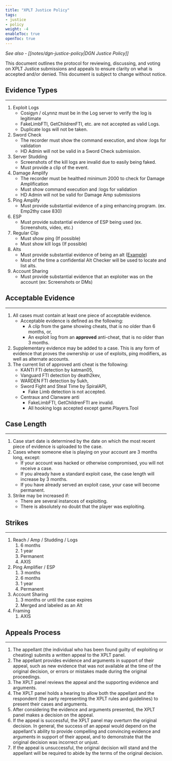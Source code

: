 ```yaml
---
title: "XPLT Justice Policy"
tags:
- justice
- policy
weight: -4
enableToc: true
openToc: true
---
```


*See also - [[notes/dgn-justice-policy|DGN Justice Policy]]*

This document outlines the protocol for reviewing, discussing, and voting on XPLT Justice submissions and appeals to ensure clarity on what is accepted and/or denied. This document is subject to change without notice.

## Evidence Types
---
1.  Exploit Logs
	- Cosigyn / oLynnz must be in the Log server to verify the log is legitimate
	- FakeLimbFTI, GetChildrenFTI, etc. are not accepted as valid Logs.
	- Duplicate logs will not be taken.
2. Sword Check
	- The recorder must show the command execution, and show :logs for validation
	- HD Admin will not be valid in a Sword Check submission.
3.  Server Studding
	- Screenshots of the kill logs are invalid due to easily being faked.
	- Must provide a clip of the event.
4.  Damage Amplify
	- The recorder must be healthed minimum 2000 to check for Damage Amplification
	- Must show command execution and :logs for validation
	- HD Admin will not be valid for Damage Amp submissions
5.  Ping Amplify
	- Must provide substantial evidence of a ping enhancing program. (ex. Emp2thy case 830)
6.  ESP
	- Must provide substantial evidence of ESP being used (ex. Screenshots, video, etc.)
7.  Regular Clip
	- Must show ping (If possible)
	- Must show kill logs (If possible)
8.  Alts
	- Must provide substantial evidence of being an alt ([Example](https://cdn.discordapp.com/attachments/1034091384052916234/1036404256732872725/unknown.png))
	- Most of the time a confidential Alt Checker will be used to locate and list alts.
9.  Account Sharing
	- Must provide substantial evidence that an exploiter was on the account (ex: Screenshots or DMs)

## Acceptable Evidence
---
1. All cases must contain at least one piece of acceptable evidence.
    - Acceptable evidence is defined as the following: 
        - A clip from the game showing cheats, that is no older than 6 months, or,
        - An exploit log from an **approved** anti-cheat, that is no older than 3 months.
2. Supplementary evidence may be added to a case. This is any form of evidence that proves the ownership or use of exploits, ping modifiers, as well as alternate accounts.
3. The current list of approved anti cheat is the following:
    - KANTI FTI detection by katman05,
    - Vanguard FTI detection by death2kev,
    - WARDEN FTI detection by 5ukh,
    - Sword Fight and Steal Time by SpiralAPI,
	    - Fake Limb detection is not accepted.
    - Centraux and Clanware anti
	    - FakeLimbFTI, GetChildrenFTI are invalid.
	    - All hooking logs accepted except game.Players.Tool

## Case Length
---
1. Case start date is determined by the date on which the most recent piece of evidence is uploaded to the case.
2. Cases where someone else is playing on your account are 3 months long, except:
    - If your account was hacked or otherwise compromised, you will not receive a case.
    - If you already have a standard exploit case, the case length will increase by 3 months.
    - If you have already served an exploit case, your case will become permanent.
3. Strike may be increased if:
    - There are several instances of exploiting.
    - There is absolutely no doubt that the player was exploiting.

## Strikes
---
1. Reach / Amp / Studding / Logs
    1. 6 months
    2. 1 year
    3. Permanent
    4. AXIS
2. Ping Amplifier / ESP
    1. 3 months
    2. 6 months
    3. 1 year
    4. Permanent
3. Account Sharing
    1. 3 months or until the case expires
    2. Merged and labeled as an Alt
4. Framing
    1. AXIS

## Appeals Process
---
1. The appellant (the individual who has been found guilty of exploiting or cheating) submits a written appeal to the XPLT panel.
2. The appellant provides evidence and arguments in support of their appeal, such as new evidence that was not available at the time of the original decision, or errors or mistakes made during the original proceedings.
3. The XPLT panel reviews the appeal and the supporting evidence and arguments.
4. The XPLT panel holds a hearing to allow both the appellant and the respondent (the party representing the XPLT rules and guidelines) to present their cases and arguments.
5. After considering the evidence and arguments presented, the XPLT panel makes a decision on the appeal.
6. If the appeal is successful, the XPLT panel may overturn the original decision. In general, the success of an appeal would depend on the appellant's ability to provide compelling and convincing evidence and arguments in support of their appeal, and to demonstrate that the original decision was incorrect or unjust.
7. If the appeal is unsuccessful, the original decision will stand and the appellant will be required to abide by the terms of the original decision.
